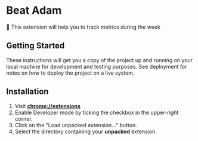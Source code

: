 # Beat Adam

👊 This extension will help you to track metrics during the week


## Getting Started

These instructions will get you a copy of the project up and running on your local machine for development and testing purposes. See deployment for notes on how to deploy the project on a live system.


## Installation

1. Visit [**chrome://extensions**](chrome://extensions)
2. Enable Developer mode by ticking the checkbox in the upper-right corner.
3. Click on the "Load unpacked extension..." button.
4. Select the directory containing your **unpacked** extension.
